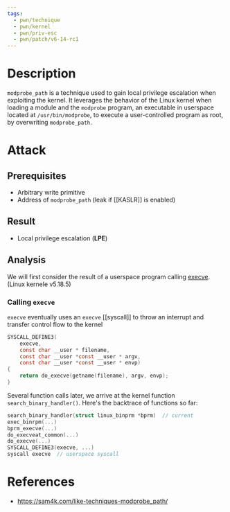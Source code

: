 ```yaml
---
tags:
  - pwn/technique
  - pwn/kernel
  - pwn/priv-esc
  - pwn/patch/v6-14-rc1
---
```

# Description
`modprobe_path` is a technique used to gain local privilege escalation when exploiting the kernel. It leverages the behavior of the Linux kernel when loading a module and the `modprobe` program, an executable in userspace located at `/usr/bin/modprobe`, to execute a user-controlled program as root, by overwriting `modprobe_path`.
# Attack
## Prerequisites
- Arbitrary write primitive
- Address of `modprobe_path` (leak if [[KASLR]] is enabled)
## Result
- Local privilege escalation (**LPE**)
## Analysis
We will first consider the result of a userspace program calling [execve](https://man7.org/linux/man-pages/man2/execve.2.html). (Linux kernele v5.18.5)
### Calling `execve`
`execve` eventually uses an `execve` [[syscall]] to throw an interrupt and transfer control flow to the kernel
```c
SYSCALL_DEFINE3(
	execve,
	const char __user * filename,
	const char __user *const __user * argv,
	const char __user *const __user * envp)
{
	return do_execve(getname(filename), argv, envp);
}
```
Several function calls later, we arrive at the kernel function `search_binary_handler()`. Here's the backtrace of functions so far:
```c
search_binary_handler(struct linux_binprm *bprm)  // current
exec_binrpm(...)
bprm_execve(...)
do_execveat_common(...)
do_execve(...)
SYSCALL_DEFINE3(execve, ...)
syscall execve  // userspace syscall
```

# References
- https://sam4k.com/like-techniques-modprobe_path/